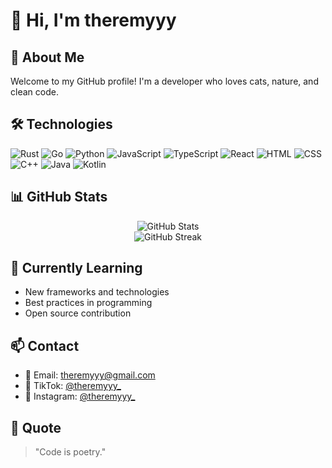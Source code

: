 # 🤎 Hi, I'm theremyyy

## 🌼 About Me

Welcome to my GitHub profile! I'm a developer who loves cats, nature, and clean code.

## 🛠️ Technologies

![Rust](https://img.shields.io/badge/-Rust-8B4513?style=flat-square&logo=rust&logoColor=white)
![Go](https://img.shields.io/badge/-Go-D2B48C?style=flat-square&logo=go&logoColor=white)
![Python](https://img.shields.io/badge/-Python-A0826D?style=flat-square&logo=python&logoColor=white)
![JavaScript](https://img.shields.io/badge/-JavaScript-F5DEB3?style=flat-square&logo=javascript&logoColor=black)
![TypeScript](https://img.shields.io/badge/-TypeScript-D2B48C?style=flat-square&logo=typescript&logoColor=white)
![React](https://img.shields.io/badge/-React-F5F5DC?style=flat-square&logo=react&logoColor=8B4513)
![HTML](https://img.shields.io/badge/-HTML-DEB887?style=flat-square&logo=html5&logoColor=white)
![CSS](https://img.shields.io/badge/-CSS-C4A57B?style=flat-square&logo=css3&logoColor=white)
![C++](https://img.shields.io/badge/-C++-A0826D?style=flat-square&logo=cplusplus&logoColor=white)
![Java](https://img.shields.io/badge/-Java-8B7355?style=flat-square&logo=java&logoColor=white)
![Kotlin](https://img.shields.io/badge/-Kotlin-9B8B7E?style=flat-square&logo=kotlin&logoColor=white)

## 📊 GitHub Stats

<div align="center">
  <img src="https://github-readme-stats.vercel.app/api?username=theremyyy&show_icons=true&theme=default&title_color=8B4513&text_color=654321&icon_color=DAA520&bg_color=F5F5DC&border_color=D2B48C" alt="GitHub Stats" />
</div>

<div align="center">
  <img src="https://github-readme-streak-stats.herokuapp.com/?user=theremyyy&theme=default&background=F5F5DC&border=D2B48C&stroke=8B4513&ring=DAA520&fire=DAA520&currStreakNum=654321&sideNums=654321&currStreakLabel=8B4513&sideLabels=8B4513&dates=654321" alt="GitHub Streak" />
</div>

## 🌱 Currently Learning

- New frameworks and technologies
- Best practices in programming
- Open source contribution

## 📫 Contact

- 📧 Email: theremyyy@gmail.com
- 🎵 TikTok: [@theremyyy_](https://tiktok.com/@theremyyy_)
- 📸 Instagram: [@theremyyy_](https://instagram.com/theremyyy_)

## 💭 Quote

> "Code is poetry."
